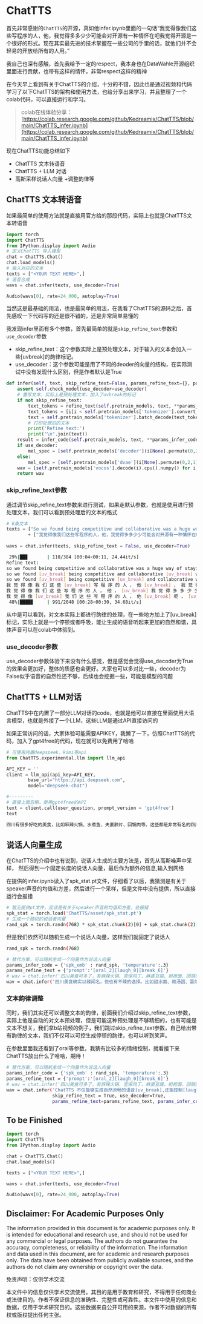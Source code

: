 # ChatTTS

首先非常感谢的`ChatTTS`的开源，真如他infer.ipynb里面的一句话“我觉得像我们这些写程序的人，他，我觉得多多少少可能会对开源有一种情怀在吧我觉得开源是一个很好的形式。现在其实最先进的技术掌握在一些公司的手里的话，就他们并不会轻易的开放给所有的人用。”

我自己也深有感触，首先我给予一定的respect，我本身也在DataWahle开源组织里面进行贡献，也带有这样的情怀，非常respect这样的精神



在今天早上看到有关于ChatTTS的介绍，十分的不错，因此也是通过视频和代码学习了以下ChatTTS的架构和使用方法，也给分享出来学习，并且整理了一个colab代码，可以直接运行和学习。

> colab在线体验分享：[https://colab.research.google.com/github/Kedreamix/ChatTTS/blob/main/ChatTTS_infer.ipynb](https://colab.research.google.com/github/Kedreamix/ChatTTS/blob/main/ChatTTS_infer.ipynb)

现在ChatTTS功能总结如下

- ChatTTS 文本转语音
- ChatTTS + LLM 对话
- 高斯采样说话人向量 +调整韵律等

## ChatTTS 文本转语音

如果最简单的使用方法就是直接用官方给的那段代码，实际上也就是ChatTTS文本转语音

```PYTHON
import torch
import ChatTTS
from IPython.display import Audio
# 定义ChatTTS 导入模型
chat = ChatTTS.Chat()
chat.load_models()
# 输入对应的文本
texts = ["<YOUR TEXT HERE>",]
# 语音合成
wavs = chat.infer(texts, use_decoder=True)

Audio(wavs[0], rate=24_000, autoplay=True)
```

当然这是最基础的用法，也是最简单的用法，在我看了ChatTTS的源码之后，首先感叹一下代码写的还是很不错的，还是非常简单易懂的

我发现infer里面有多个参数，首先最简单的就是`skip_refine_text`参数和`use_decoder`参数

- skip_refine_text：这个参数实际上是预处理文本，对于输入的文本会加入一些[uvbreak]的韵律标记。
- use_decoder：这个参数可能是用了不同的deoder的向量的结构，在实际测试中没有发现什么区别，但是作者默认是True

```python
def infer(self, text, skip_refine_text=False, params_refine_text={}, params_infer_code={}, use_decoder=False):
    assert self.check_model(use_decoder=use_decoder)
    # 重写文本，实际上是预处理文本，加入了uvbreak的标记
    if not skip_refine_text:
        text_tokens = refine_text(self.pretrain_models, text, **params_refine_text)['ids']
        text_tokens = [i[i < self.pretrain_models['tokenizer'].convert_tokens_to_ids('[break_0]')] for i in text_tokens]
        text = self.pretrain_models['tokenizer'].batch_decode(text_tokens)
        # 打印处理后的文本
        print('Refine text:')
        print("\n".join(text))
    result = infer_code(self.pretrain_models, text, **params_infer_code, return_hidden=use_decoder)
    if use_decoder:
        mel_spec = [self.pretrain_models['decoder'](i[None].permute(0,2,1)) for i in result['hiddens']]
    else:
        mel_spec = [self.pretrain_models['dvae'](i[None].permute(0,2,1)) for i in result['ids']]
    wav = [self.pretrain_models['vocos'].decode(i).cpu().numpy() for i in mel_spec]
    return wav
```

### skip_refine_text参数

通过调节skip_refine_text参数来进行测试，如果走默认参数，也就是使用进行预处理文本，我们可以看到预处理后的文本的格式

```python
# 6条文本
texts = ["So we found being competitive and collaborative was a huge way of staying motivated towards our goals, so one person to call when you fall off, one person who gets you back on then one person to actually do the activity with.",]*3 \
        + ["我觉得像我们这些写程序的人，他，我觉得多多少少可能会对开源有一种情怀在吧我觉得开源是一个很好的形式。现在其实最先进的技术掌握在一些公司的手里的话，就他们并不会轻易的开放给所有的人用。"]*3     
    
wavs = chat.infer(texts, skip_refine_text = False, use_decoder=True)
```

```bash
 29%|██▊       | 110/384 [00:04<00:11, 24.44it/s]
Refine text:
so we found being competitive and collaborative was a huge way of staying [uv_break] motivated towards our goals, [uv_break] so [uv_break] one person to call when you fall off, [uv_break] one person who gets you back on [uv_break] then one person to [uv_break] actually do the activity with.
so we found [uv_break] being competitive and collaborative [uv_break] was a huge way of staying motivated towards our goals, [uv_break] so [uv_break] one person to call when you fall off, [uv_break] one person who gets you back on then one person [uv_break] to actually [uv_break] do the activity [uv_break] with.
so we found [uv_break] being competitive [uv_break] and collaborative was [uv_break] a huge way of [uv_break] staying [uv_break] motivated towards our goals, [uv_break] so [uv_break] one person to call [uv_break] when you fall off, [uv_break] one person who gets you back on then one person [uv_break] to [uv_break] actually do the activity with.
我 觉 得 像 我 们 这 些 [uv_break] 写 程 序 的 人 ， 他 [uv_break] ， 我 觉 得 多 多 少 少 可 能 会 对 开 源 [uv_break] 有 一 种 [uv_break] 情 怀 在 吧 [uv_break] 啊 我 觉 得 开 源 是 一 个 很 好 的 形 式 [uv_break] 。 那 现 在 其 实 最 先 进 的 技 术 掌 握 在 一 些 公 司 的 手 里 的 话 ， 就 [uv_break] 他 们 并 不 会 轻 易 的 开 放 给 所 有 的 人 用 。
我 觉 得 像 我 们 这 些 写 程 序 的 人 ， 他 ， [uv_break] 我 觉 得 多 多 少 少 可 能 会 对 开 源 有 一 种 [uv_break] 情 怀 在 吧 [uv_break] 啊 我 觉 得 开 源 是 一 个 很 好 的 形 式 [uv_break] 。 然 后 现 在 其 实 最 先 进 的 技 术 [uv_break] 掌 握 在 [uv_break] 一 些 公 司 的 手 里 的 话 [uv_break] ， 就 他 们 并 不 会 轻 易 的 就 开 放 给 [uv_break] 呃 [uv_break] 就 是 所 有 的 人 用 。
我 觉 得 像 [uv_break] 我 们 这 些 写 程 序 的 人 ， 他 [uv_break] 呃 ， [uv_break] 我 觉 得 多 多 少 少 可 能 会 对 开 源 有 一 种 [uv_break] 情 怀 在 吧 [uv_break] 呃 [uv_break] 我 觉 得 开 源 是 一 个 很 好 的 形 式 。 现 在 其 实 最 先 进 的 技 术 [uv_break] 掌 握 在 一 些 [uv_break] 公 司 的 手 里 的 话 [uv_break] ， 就 他 们 并 不 会 轻 易 的 开 放 给 所 有 的 人 用 。
 48%|████▊     | 991/2048 [00:28<00:30, 34.68it/s]
```

从中是可以看到，对文本实际上都进行韵律的处理，在一些地方加上了[uv_break]标记，实际上就是一个停顿或者呼吸，能让生成的语音听起来更加的自然和谐，具体声音可以在colab中体验到。

### use_decoder参数

use_decoder参数体验下来没有什么感觉，但是感觉会觉得use_decoder为True的效果会更加好，整体的质感也会更好。大家也可以多对比一些，decoder为False似乎语音的自然性还不够，后续也会挖掘一些，可能是模型的问题



## ChatTTS + LLM对话

ChatTTS中在内置了一部分LLM对话的code，也就是他可以直接在里面使用大语言模型，也就是外接了一个LLM，这些LLM是通过API直接访问的

如果正常访问的话，大家体验可能需要APIKEY，我懒了一下，仿照ChatTTS的代码，加入了gpt4free的代码，现在就可以免费用了哈哈

```python
# 可使用内置deepspeek，kimi等api
from ChatTTS.experimental.llm import llm_api

API_KEY = ''
client = llm_api(api_key=API_KEY,
        base_url="https://api.deepseek.com",
        model="deepseek-chat")

#---------
# 直接上面忽略，使用gpt4free的API
text = client.call(user_question, prompt_version = 'gpt4free')
text
```

```bash
四川有很多好吃的美食，比如麻辣火锅、水煮鱼、夫妻肺片、回锅肉等。这些都是非常有名的四川美食，口味麻辣鲜香，非常值得一试。
```



## 说话人向量生成

在ChatTTS的介绍中也有说到，说话人生成的主要方法是，首先从高斯噪声中采样， 然后得到一个固定长度的说话人向量，最后作为额外的信息,输入到网络

在提供的infer.ipynb读入了spk_stat.pt文件，仔细看了以后，我猜测是有关于speaker声音的均值和方差，然后进行一个采样，但是文件中没有提供，所以直接运行会报错

```bash
# 暂无提供pt文件，应该是有关于speaker声音的均值和方差，会报错
spk_stat = torch.load('ChatTTS/asset/spk_stat.pt')
# 生成一个随机的说话者向量
rand_spk = torch.randn(768) * spk_stat.chunk(2)[0] + spk_stat.chunk(2)[1]
```

但是我们依然可以随机生成一个说话人向量，这样我们就固定了说话人

```bash
rand_spk = torch.randn(768)

# 替代方案，可以随机生成一个向量作为说话人向量
params_infer_code = {'spk_emb' : rand_spk, 'temperature':.3}
params_refine_text = {'prompt':'[oral_2][laugh_0][break_6]'}
# wav = chat.infer('四川美食可多了，有麻辣火锅、宫保鸡丁、麻婆豆腐、担担面、回锅肉、夫妻肺片等，每样都让人垂涎三尺。', params_refine_text=params_refine_text, params_infer_code=params_infer_code)
wav = chat.infer('四川美食确实以辣闻名，但也有不辣的选择。比如甜水面、赖汤圆、蛋烘糕、叶儿粑等，这些小吃口味温和，甜而不腻，也很受欢迎。', use_decoder=True, params_refine_text=params_refine_text, params_infer_code=params_infer_code)
```



### 文本韵律调整

同时，我们其实还可以调整文本的韵律，前面我们介绍过skip_refine_text参数，实际上他是自动的对文本预处理，但是可能这种预处理是不够精细的，也有可能是文本不想关，我们拿b站视频的例子，我们跳过skip_refine_text参数，自己给出带有韵律的文本，我们不仅可以可控生成停顿的韵律，也可以听到笑声。

在参数里面我还看到了oral等参数，我猜有比较多的情绪控制，就看接下来ChatTTS放出什么了哈哈，期待！

```bash
# 替代方案，可以随机生成一个向量作为说话人向量
params_infer_code = {'spk_emb' : rand_spk, 'temperature':.3}
params_refine_text = {'prompt':'[oral_2][laugh_0][break_6]'}
# wav = chat.infer('四川美食可多了，有麻辣火锅、宫保鸡丁、麻婆豆腐、担担面、回锅肉、夫妻肺片等，每样都让人垂涎三尺。', params_refine_text=params_refine_text, params_infer_code=params_infer_code)
wav = chat.infer('ChatTTS 不仅能够生成自然流畅的语音[uv_break],还能控制[laugh]笑声[laugh],[uv_break]停顿啊和语气词啊等副语言现象[uv_break]。其这个韵律呢超越了许多开源模型。',
                 skip_refine_text = True, use_decoder=True,
                 params_refine_text=params_refine_text, params_infer_code=params_infer_code)
```



## To be Finished

```python
import torch
import ChatTTS
from IPython.display import Audio

chat = ChatTTS.Chat()
chat.load_models()

texts = ["<YOUR TEXT HERE>",]

wavs = chat.infer(texts, use_decoder=True)

Audio(wavs[0], rate=24_000, autoplay=True)
```

## Disclaimer: For Academic Purposes Only

The information provided in this document is for academic purposes only. It is intended for educational and research use, and should not be used for any commercial or legal purposes. The authors do not guarantee the accuracy, completeness, or reliability of the information. The information and data used in this document, are for academic and research purposes only. The data have been obtained from publicly available sources, and the authors do not claim any ownership or copyright over the data.

免责声明：仅供学术交流

本文件中的信息仅供学术交流使用。其目的是用于教育和研究，不得用于任何商业或法律目的。作者不保证信息的准确性、完整性或可靠性。本文件中使用的信息和数据，仅用于学术研究目的。这些数据来自公开可用的来源，作者不对数据的所有权或版权提出任何主张。
